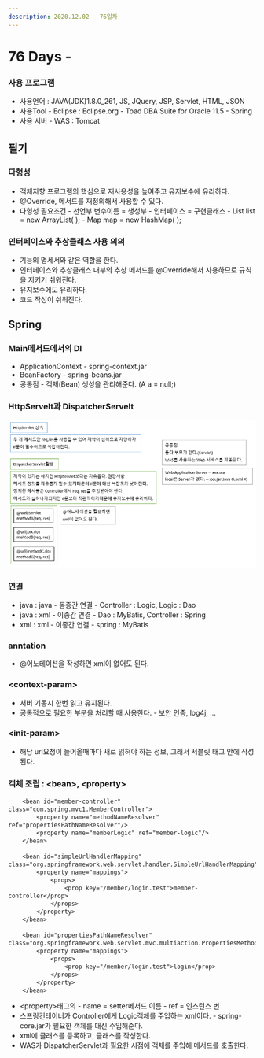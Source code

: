 ```yaml
---
description: 2020.12.02 - 76일차
---
```


# 76 Days -

### 사용 프로그램

* 사용언어 : JAVA\(JDK\)1.8.0\_261, JS, JQuery, JSP, Servlet, HTML, JSON
* 사용Tool  - Eclipse : Eclipse.org - Toad DBA Suite for Oracle 11.5 - Spring
* 사용 서버 - WAS : Tomcat

## 필기

### 다형성

* 객체지향 프로그램의 핵심으로 재사용성을 높여주고 유지보수에 유리하다.
* @Override, 메서드를 재정의해서 사용할 수 있다.
* 다형성 필요조건 - 선언부 변수이름 = 생성부 - 인터페이스 = 구현클래스 - List list = new ArrayList\( \); - Map map = new HashMap\( \);

### 인터페이스와 추상클래스 사용 의의

* 기능의 명세서와 같은 역할을 한다.
* 인터페이스와 추상클래스 내부의 추상 메서드를 @Override해서 사용하므로 규칙을 지키기 쉬워진다.
* 유지보수에도 유리하다.
* 코드 작성이 쉬워진다.

## Spring

### Main메서드에서의 DI

* ApplicationContext - spring-context.jar
* BeanFactory - spring-beans.jar
* 공통점 - 객체\(Bean\) 생성을 관리해준다. \(A a = null;\)

### HttpServelt과 DispatcherServelt

![](../../.gitbook/assets/servlet.png)

### 연결

* java : java - 동종간 연결 - Controller : Logic, Logic : Dao
* java : xml - 이종간 연결 - Dao : MyBatis, Controller : Spring
* xml : xml - 이종간 연결 - spring : MyBatis

### anntation

* @어노테이션을 작성하면 xml이 없어도 된다.

### &lt;context-param&gt;

* 서버 기동시 한번 읽고 유지된다.
* 공통적으로 필요한 부분을 처리할 때 사용한다. - 보안 인증, log4j, ...

### &lt;init-param&gt;

* 해당 url요청이 들어올때마다 새로 읽혀야 하는 정보, 그래서 서블릿 태그 안에 작성된다.

### 객체 조립 : &lt;bean&gt;, &lt;property&gt;

```markup
	<bean id="member-controller" class="com.spring.mvc1.MemberController">
		<property name="methodNameResolver" ref="propertiesPathNameResolver"/>
		<property name="memberLogic" ref="member-logic"/>
	</bean>
	
	<bean id="simpleUrlHandlerMapping" class="org.springframework.web.servlet.handler.SimpleUrlHandlerMapping">
		<property name="mappings">
			<props>
				<prop key="/member/login.test">member-controller</prop>
			</props>
		</property>
	</bean>  
	    
	<bean id="propertiesPathNameResolver" class="org.springframework.web.servlet.mvc.multiaction.PropertiesMethodNameResolver">
		<property name="mappings">
			<props>
				<prop key="/member/login.test">login</prop>
			</props>
		</property>
	</bean> 
```

* &lt;property&gt;태그의  - name = setter메서드 이름 - ref = 인스턴스 변
* 스프링컨테이너가 Controller에게 Logic객체를 주입하는 xml이다. - spring-core.jar가 필요한 객체를 대신 주입해준다.
* xml에 클래스를 등록하고, 클래스를 작성한다.
* WAS가 DispatcherServlet과 필요한 시점에 객체를 주입해 메서드를 호출한다.

